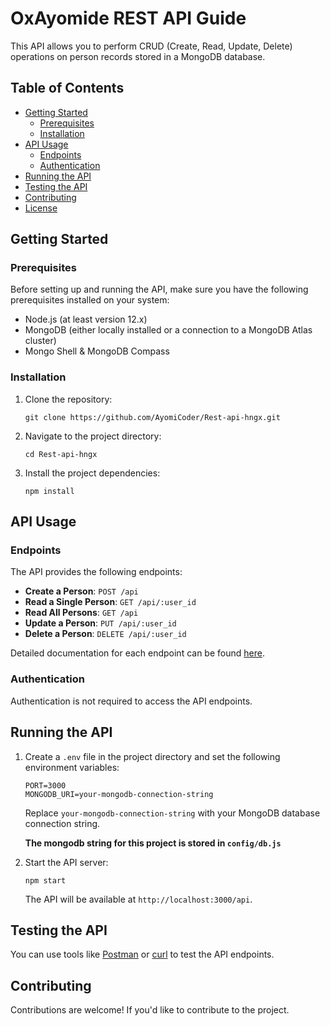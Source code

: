 # OxAyomide REST API Guide

This API allows you to perform CRUD (Create, Read, Update, Delete) operations on person records stored in a MongoDB database.

## Table of Contents

- [Getting Started](#getting-started)
  - [Prerequisites](#prerequisites)
  - [Installation](#installation)
- [API Usage](#api-usage)
  - [Endpoints](#endpoints)
  - [Authentication](#authentication)
- [Running the API](#running-the-api)
- [Testing the API](#testing-the-api)
- [Contributing](#contributing)
- [License](#license)

## Getting Started

### Prerequisites

Before setting up and running the API, make sure you have the following prerequisites installed on your system:

- Node.js (at least version 12.x)
- MongoDB (either locally installed or a connection to a MongoDB Atlas cluster)
- Mongo Shell & MongoDB Compass

### Installation

1. Clone the repository:

   ```shell
   git clone https://github.com/AyomiCoder/Rest-api-hngx.git
   ```

2. Navigate to the project directory:

   ```shell
   cd Rest-api-hngx
   ```

3. Install the project dependencies:

   ```shell
   npm install
   ```

## API Usage

### Endpoints

The API provides the following endpoints:

- **Create a Person**: `POST /api`
- **Read a Single Person**: `GET /api/:user_id`
- **Read All Persons**: `GET /api`
- **Update a Person**: `PUT /api/:user_id`
- **Delete a Person**: `DELETE /api/:user_id`

Detailed documentation for each endpoint can be found [here](./Documentation.md).

### Authentication

Authentication is not required to access the API endpoints.

## Running the API

1. Create a `.env` file in the project directory and set the following environment variables:

   ```
   PORT=3000
   MONGODB_URI=your-mongodb-connection-string
   ```

   Replace `your-mongodb-connection-string` with your MongoDB database connection string.

   **The mongodb string for this project is stored in `config/db.js`**

2. Start the API server:

   ```shell
   npm start
   ```

   The API will be available at `http://localhost:3000/api`.

## Testing the API

You can use tools like [Postman](https://www.postman.com/) or [curl](https://curl.se/) to test the API endpoints.

## Contributing

Contributions are welcome! If you'd like to contribute to the project.

